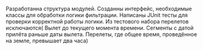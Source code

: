 Разработанна структура модулей.
Созданны интерфейс, необходимые классы для обработки логики фильтрации.
Написаны JUnit тесты для проверки корректной работы логики.
Из тестового набора перелетов исключаются(
Вылет до текущего момента времени.
Сегменты с датой прилёта раньше даты вылета.
Перелеты, где общее время, проведённое на земле, превышает два часа)
